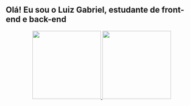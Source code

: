 ## Olá! Eu sou o Luiz Gabriel, estudante de front-end e back-end 
<div align="center">
  <a href="https://github.com/osgabrielluiz">
  <img height="180em" src="https://github-readme-stats.vercel.app/api?username=osgabrielluiz&show_icons=true&theme=midnight-purple&include_all_commits=true&count_private=true"/>
  <img height="180em" src="https://github-readme-stats.vercel.app/api/top-langs/?username=osgabrielluiz&layout=compact&langs_count=7&theme=midnight-purple"/>
</div>
